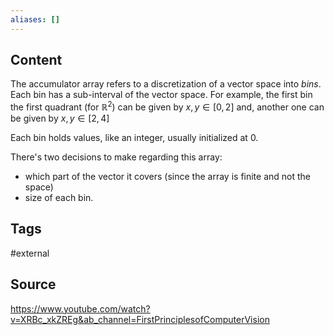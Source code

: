 ```yaml
---
aliases: []
---
```

## Content
The accumulator array refers to a discretization of a vector space into *bins*. Each bin has a sub-interval of the vector space. For example, the first bin the first quadrant (for $\mathbb{R}^2$) can be given by $x,y \in [0,2]$ and, another one can be given by $x,y \in [2,4]$

Each bin holds values, like an integer, usually initialized at 0. 

There's two decisions to make regarding this array: 
* which part of the vector it covers (since the array is finite and not the space)
* size of each bin.
 
## Tags
#external

## Source
https://www.youtube.com/watch?v=XRBc_xkZREg&ab_channel=FirstPrinciplesofComputerVision